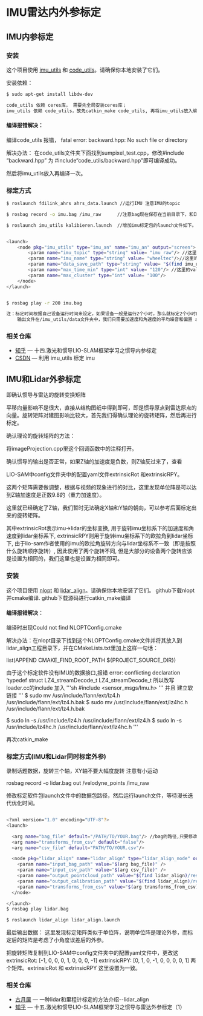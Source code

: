 # IMU雷达内外参标定

## IMU内参标定
### 安装

这个项目使用 [imu_utils](https://github.com/gaowenliang/imu_utils) 和 [code_utils](https://github.com/gaowenliang/code_utils)。请确保你本地安装了它们。

安装依赖：

```sh
$ sudo apt-get install libdw-dev

code_utils 依赖 ceres库， 需要先全局安装ceres库；
imu_utils 依赖 code_utils，故先catkin_make code_utils, 再将imu_utils放入编译。
```
#### 编译报错解决：

编译code_utils 报错， fatal error: backward.hpp: No such file or directory

解决办法： 在code_utils文件夹下面找到sumpixel_test.cpp，修改#include “backward.hpp” 为 #include“code_utils/backward.hpp”即可编译成功。

然后将imu_utils放入再编译一次。


### 标定方式


```sh
$ roslaunch fdilink_ahrs ahrs_data.launch //运行IMU 注意IMU的topic

$ rosbag record -o imu.bag /imu_raw   	 //注意bag现在保存在当前目录下，和IMUtopic为/imu_raw

$ roslaunch imu_utils kalibieren.launch  //增加imu标定包的launch文件如下。 在/imu_utils/launch下创建


<launch>
    <node pkg="imu_utils" type="imu_an" name="imu_an" output="screen">
        <param name="imu_topic" type="string" value= "imu_raw"/> //这里的value是你的imu的topic
        <param name="imu_name" type="string" value= "wheeltec"/>//这里的value是你的imu名字自定义
        <param name="data_save_path" type="string" value= "$(find imu_utils)/data/"/>
        <param name="max_time_min" type="int" value= "120"/> //这里的value值是你录制的imu的数据包的时间长度，这个value值一定要小于你录制的imu数据包
        <param name="max_cluster" type="int" value= "100"/>
    </node>
</launch>


$ rosbag play -r 200 imu.bag 

注：标定时间根据自己设备运行时间来设定，如果设备一般是运行2个小时，那么就标定2个小时即可。
    输出文件在/imu_utils/data文件夹中，我们只需要加速度和角速度的平均噪音和偏置 avg-axis中的gry_n,gry_w,acc_n,acc_w，不需要每个方向的。


```


### 相关仓库

- [知乎](https://zhuanlan.zhihu.com/p/434710744) — 十四.激光和惯导LIO-SLAM框架学习之惯导内参标定
- [CSDN](https://blog.csdn.net/er_dan_love/article/details/124370788) — 利用 imu_utils 标定 imu


## IMU和Lidar外参标定


即确认惯导与雷达的旋转变换矩阵

平移向量影响不是很大，直接从结构图纸中得到即可，即是惯导原点到雷达原点的向量。旋转矩阵对建图影响比较大，首先我们得确认理论的旋转矩阵，然后再进行标定。

确认理论的旋转矩阵的方法：

将imageProjection.cpp里这个回调函数中的注释打开。

确认惯导的输出是否正常，如果Z轴的加速度是负数，则Z轴反过来了，查看

LIO-SAM中config文件夹中的配置yaml文件extrinsicRot 和extrinsicRPY。

这两个矩阵需要做调整，根据与视频的现象进行的对比，这里发现单位阵是可以达到Z轴加速度是正数9.8的（重力加速度）。

这里就已经确定了Z轴，我们暂时无法确定X轴和Y轴的朝向，可以参考后面标定出来的旋转矩阵。

其中extrinsicRot表示imu->lidar的坐标变换, 用于旋转imu坐标系下的加速度和角速度到lidar坐标系下, extrinsicRPY则用于旋转imu坐标系下的欧拉角到lidar坐标下, 由于lio-sam作者使用的imu的欧拉角旋转方向与lidar坐标系不一致（即是按照什么旋转顺序旋转）, 因此使用了两个旋转不同, 但是大部分的设备两个旋转应该是设置为相同的，我们这里也是设置为相同即可。

### 安装

这个项目使用 [nlopt](https://github.com/stevengj/nlopt) 和 [lidar_align](https://github.com/ethz-asl/lidar_align)。请确保你本地安装了它们。
github下载nlopt 并cmake编译.
github下载源码进行catkin_make编译

#### 编译报错解决：

编译时出现Could not find NLOPTConfig.cmake

解决办法：在nlopt目录下找到这个NLOPTConfig.cmake文件并将其放入到lidar_align工程目录下，并在CMakeLists.txt里加上这样一句话：

list(APPEND CMAKE_FIND_ROOT_PATH ${PROJECT_SOURCE_DIR})

由于这个标定软件没有IMU的数据接口,报错 error: conflicting declaration ‘typedef struct LZ4_streamDecode_t LZ4_streamDecode_t
所以改写loader.cc的include 加入
'''sh
#include <sensor_msgs/Imu.h>
'''
并且 建立软链接
'''
$ sudo mv /usr/include/flann/ext/lz4.h /usr/include/flann/ext/lz4.h.bak
$ sudo mv /usr/include/flann/ext/lz4hc.h /usr/include/flann/ext/lz4.h.bak
 
$ sudo ln -s /usr/include/lz4.h /usr/include/flann/ext/lz4.h
$ sudo ln -s /usr/include/lz4hc.h /usr/include/flann/ext/lz4hc.h
'''

再次catkin_make
### 标定方式(IMU和Lidar同时标定外参)

录制话题数据，旋转三个轴，XY轴不要大幅度旋转 注意有小运动

rosbag record -o lidar.bag out /velodyne_points /imu_raw 

修改标定软件包launch文件中的数据包路径，然后运行launch文件，等待漫长迭代优化时间。

```sh

<?xml version="1.0" encoding="UTF-8"?>
<launch>

  <arg name="bag_file" default="/PATH/TO/YOUR.bag"/> //bag的路径,只要修改这里
  <arg name="transforms_from_csv" default="false"/>
  <arg name="csv_file" default="PATH/TO/YOUR.csv"/> 

  <node pkg="lidar_align" name="lidar_align" type="lidar_align_node" output="screen">
    <param name="input_bag_path" value="$(arg bag_file)" />
    <param name="input_csv_path" value="$(arg csv_file)" />
    <param name="output_pointcloud_path" value="$(find lidar_align)/results/$(anon lidar_points).ply" />
    <param name="output_calibration_path" value="$(find lidar_align)/results/$(anon calibration).txt" />
    <param name="transforms_from_csv" value="$(arg transforms_from_csv)"/>
  </node>

</launch>
$ rosbag play lidar.bag

$ roslaunch lidar_align lidar_align.launch

```

最后输出数据：
这里发现标定矩阵类似于单位阵，说明单位阵是理论外参，而标定后的矩阵是考虑了小角度误差后的外参。

把旋转矩阵复制到LIO-SAM中config文件夹中的配置yaml文件中，更改这  extrinsicRot: [-1, 0, 0, 0, 1, 0, 0, 0, -1]
  extrinsicRPY: [0, 1, 0, -1, 0, 0, 0, 0, 1]
两个矩阵。extrinsicRot 和 extrinsicRPY 这里设置为一致。


### 相关仓库

- [古月居](https://guyuehome.com/35276) — 一种lidar和里程计标定的方法介绍--lidar_align
- [知乎](https://zhuanlan.zhihu.com/p/434718435) — 十五.激光和惯导LIO-SLAM框架学习之惯导与雷达外参标定（1）

